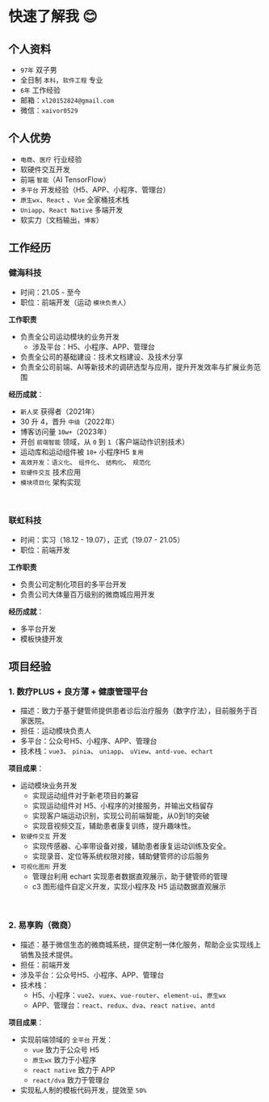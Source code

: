 # 快速了解我 😊

## 个人资料

- `97年` 双子男
- 全日制 `本科`，`软件工程` 专业
- `6年` 工作经验
- 邮箱：`xl20152824@gmail.com`
- 微信：`xaivor0529`

## 个人优势

- `电商`、`医疗` 行业经验
- 软硬件交互开发
- 前端 `智能`（AI TensorFlow）
- `多平台` 开发经验（H5、APP、小程序、管理台）
- `原生wx`、`React` 、`Vue` 全家桶技术栈
- `Uniapp`、`React Native` 多端开发
- 软实力（文档输出，`博客`）

## 工作经历

### 健海科技

- 时间：21.05 - 至今
- 职位：前端开发（运动 `模块负责人`）

**工作职责**

- 负责全公司运动模块的业务开发
  - 涉及平台：H5、小程序、APP、管理台
- 负责全公司的基础建设：技术文档建设、及技术分享
- 负责全公司前端、AI等新技术的调研选型与应用，提升开发效率与扩展业务范围

**经历成就**：

- `新人奖` 获得者（2021年）
- 30 升 4，晋升 `中级`（2022年）
- 博客访问量 `10w+`（2023年）
- 开创 `前端智能` 领域，从 `0` 到 `1`（客户端动作识别技术）
- 运动库和运动组件被 `10+` 小程序H5 `复用`
- `高效开发`：`语义化`、 `组件化`、 `结构化`、 `规范化`
- `软硬件交互` 技术应用
- `模块项目化` 架构实现

<br />

### 联虹科技

- 时间：实习（18.12 - 19.07），正式（19.07 - 21.05）
- 职位：前端开发

**工作职责**

- 负责公司定制化项目的多平台开发
- 负责公司大体量百万级别的微商城应用开发

**经历成就**：

- 多平台开发
- 模板快捷开发

## 项目经验

### 1. 数疗PLUS + 良方薄 + 健康管理平台

- 描述：致力于基于健管师提供患者诊后治疗服务（数字疗法），目前服务于百家医院。
- 担任：运动模块负责人
- 多平台：公众号H5、小程序、APP、管理台
- 技术栈：`vue3`、 `pinia`、 `uniapp`、 `uView`、`antd-vue`、`echart`

**项目成果**：

- 运动模块业务开发
  - 实现运动组件对于新老项目的兼容
  - 实现运动组件对 H5、小程序的对接服务，并输出文档留存
  - 实现客户端运动识别，实现公司前端智能，从0到1的突破
  - 实现音视频交互，辅助患者康复训练，提升趣味性。
- `软硬件交互` 开发
  - 实现传感器、心率带设备对接，辅助患者康复运动训练及安全。
  - 实现录音、定位等系统权限对接，辅助健管师的诊后服务
- `可视化图形` 开发
  - 管理台利用 echart 实现患者数据直观展示，助于健管师的管理
  - c3 图形组件自定义开发，实现小程序及 H5 运动数据直观展示

<br />

### 2. 易享购（微商）

- 描述：基于微信生态的微商城系统，提供定制一体化服务，帮助企业实现线上销售及技术提供。
- 担任：前端开发
- 涉及平台：公众号H5、小程序、APP、管理台
- 技术栈：
  - H5、小程序：`vue2`、`vuex`、`vue-router`、`element-ui`、`原生wx`
  - APP、管理台：`react`、`redux`、`dva`、`react native`、`antd`

**项目成果**：

- 实现前端领域的 `全平台` 开发：
  - `vue` 致力于公众号 H5
  - `原生wx` 致力于小程序
  - `react native` 致力于 APP
  - `react/dva` 致力于管理台
- 实现私人制的模板代码开发，提效至 `50%`

